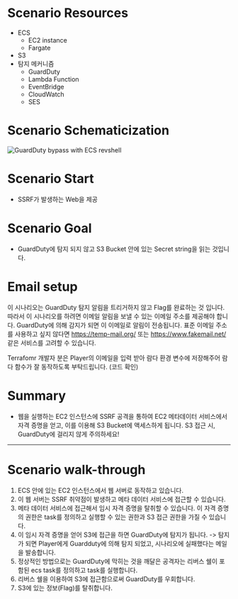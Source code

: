 # Scenario Resources

- ECS
    - EC2 instance
    - Fargate
- S3
- 탐지 메커니즘
    - GuardDuty
    - Lambda Function
    - EventBridge
    - CloudWatch
    - SES

# Scenario **Schematicization**

![GuardDuty bypass with ECS revshell](https://github.com/BoB12-C-G-V/cloudgoat/assets/55736240/ef4704c6-7ba2-4044-b88d-eeb7af4b0fc7)

# Scenario Start

- SSRF가 발생하는 Web을 제공

# Scenario Goal

- GuardDuty에 탐지 되지 않고 S3 Bucket 안에 있는 Secret string을 읽는 것입니다.

# Email setup

이 시나리오는 GuardDuty 탐지 알림을 트리거하지 않고 Flag를 완료하는 것 입니다. 따라서 이 시나리오를 하려면 이메일 알림을 보낼 수 있는 이메일 주소를 제공해야 합니다. GuardDuty에 의해 감지가 되면 이 이메일로 알림이 전송됩니다. 표준 이메일 주소를 사용하고 싶지 않다면 https://temp-mail.org/ 또는 https://www.fakemail.net/ 같은 서비스를 고려할 수 있습니다.

Terrafomr 개발자 분은 Player의 이메일을 입력 받아 람다 환경 변수에 저장해주어 람다 함수가 잘 동작하도록 부탁드립니다. (코드 확인)

# Summary

- 웹을 실행하는 EC2 인스턴스에 SSRF 공격을 통하여 EC2 메타데이터 서비스에서 자격 증명을 얻고,  이를 이용해 S3 Bucket에 액세스하게 됩니다. S3 접근 시, GuardDuty에 걸리지 않게 주의하세요!

---

# Scenario walk-through

1. ECS 안에 있는 EC2 인스턴스에서 웹 서버로 동작하고 있습니다.
2. 이 웹 서버는 SSRF 취약점이 발생하고 메타 데이터 서비스에 접근할 수 있습니다.
3. 메타 데이터 서비스에 접근해서 임시 자격 증명을 탈취할 수 있습니다. 이 자격 증명의 권한은 task를 정의하고 실행할 수 있는 권한과 S3 접근 권한을 가질 수 있습니다.
4. 이 임시 자격 증명을 얻어 S3에 접근을 하면 GuardDuty에 탐지가 됩니다. -> 탐지가 되면 Player에게 Guardduty에 의해 탐지 되었고, 시나리오에 실패했다는 메일을 발송합니다.
5. 정상적인 방법으로는 GuardDuty에 막히는 것을 깨달은 공격자는 리버스 쉘이 포함된 ecs task를 정의하고 task를 실행합니다.
6. 리버스 쉘을 이용하여 S3에 접근함으로써 GuardDuty를 우회합니다.
7. S3에 있는 정보(Flag)를 탈취합니다.
